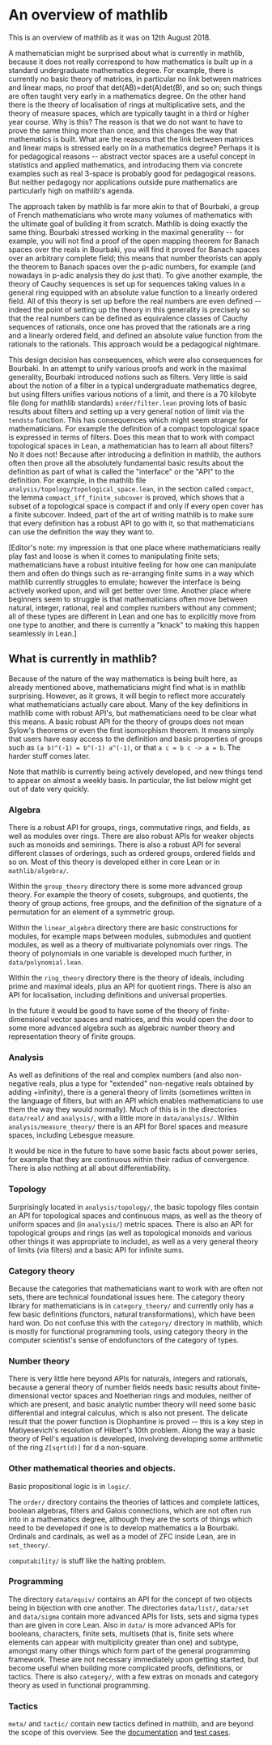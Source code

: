 # An overview of mathlib

This is an overview of mathlib as it was on 12th August 2018.

A mathematician might be surprised about what is currently in mathlib, because it does not really correspond to how mathematics is built up in a standard undergraduate mathematics degree. For example, there is currently no basic theory of matrices, in particular no link between matrices and linear maps, no proof that det(AB)=det(A)det(B), and so on; such things are often taught very early in a mathematics degree. On the other hand there is the theory of localisation of rings at multiplicative sets, and the theory of measure spaces, which are typically taught in a third or higher year course. Why is this? The reason is that we do not want to have to prove the same thing more than once, and this changes the way that mathematics is built. What are the reasons that the link between matrices and linear maps is stressed early on in a mathematics degree? Perhaps it is for pedagogical reasons -- abstract vector spaces are a useful concept in statistics and applied mathematics, and introducing them via concrete examples such as real 3-space is probably good for pedagogical reasons. But neither pedagogy nor applications outside pure mathematics are particularly high on mathlib's agenda.

The approach taken by mathlib is far more akin to that of Bourbaki, a group of French mathematicians who wrote many volumes of mathematics with the ultimate goal of building it from scratch. Mathlib is doing exactly the same thing. Bourbaki stressed working in the maximal generality -- for example, you will not find a proof of the open mapping theorem for Banach spaces over the reals in Bourbaki, you will find it proved for Banach spaces over an arbitrary complete field; this means that number theorists can apply the theorem to Banach spaces over the p-adic numbers, for example (and nowadays in p-adic analysis they do just that). To give another example, the theory of Cauchy sequences is set up for sequences taking values in a general ring equipped with an absolute value function to a linearly ordered field. All of this theory is set up before the real numbers are even defined -- indeed the point of setting up the theory in this generality is precisely so that the real numbers can be defined as equivalence classes of Cauchy sequences of rationals, once one has proved that the rationals are a ring and a linearly ordered field, and defined an absolute value function from the rationals to the rationals. This approach would be a pedagogical nightmare.

This design decision has consequences, which were also consequences for Bourbaki. In an attempt to unify various proofs and work in the maximal generality, Bourbaki introduced notions such as filters. Very little is said about the notion of a filter in a typical undergraduate mathematics degree, but using filters unifies various notions of a limit, and there is a 70 kilobyte file (long for mathlib standards) `order/filter.lean` proving lots of basic results about filters and setting up a very general notion of limit via the `tendsto` function. This has consequences which might seem strange for mathematicians. For example the definition of a compact topological space is expressed in terms of filters. Does this mean that to work with compact topological spaces in Lean, a mathematician has to learn all about filters? No it does not! Because after introducing a definition in mathlib, the authors often then prove all the absolutely fundamental basic results about the definition as part of what is called the "interface" or the "API" to the definition. For example, in the mathlib file `analysis/topology/topological_space.lean`, in the section called `compact`, the lemma `compact_iff_finite_subcover` is proved, which shows that a subset of a topological space is compact if and only if every open cover has a finite subcover. Indeed, part of the art of writing mathlib is to make sure that every definition has a robust API to go with it, so that mathematicians can use the definition the way they want to.

[Editor's note: my impression is that one place where mathematicians really play fast and loose is when it comes to manipulating finite sets; mathematicians have a robust intuitive feeling for how one can manipulate them and often do things such as re-arranging finite sums in a way which mathlib currently struggles to emulate; however the interface is being actively worked upon, and will get better over time. Another place where beginners seem to struggle is that mathematicians often move between natural, integer, rational, real and complex numbers without any comment; all of these types are different in Lean and one has to explicitly move from one type to another, and there is currently a "knack" to making this happen seamlessly in Lean.]

## What is currently in mathlib?

Because of the nature of the way mathematics is being built here, as already mentioned above, mathematicians might find what is in mathlib surprising. However, as it grows, it will begin to reflect more accurately what mathematicians actually care about. Many of the key definitions in mathlib come with robust API's, but mathematicians need to be clear what this means. A basic robust API for the theory of groups does not mean Sylow's theorems or even the first isomorphism theorem. It means simply that users have easy access to the definition and basic properties of groups such as `(a b)^(-1) = b^(-1) a^(-1)`, or that `a c = b c -> a = b`. The harder stuff comes later.

Note that mathlib is currently being actively developed, and new things tend to appear on almost a weekly basis. In particular, the list below might get out of date very quickly.


### Algebra

There is a robust API for groups, rings, commutative rings, and fields, as well as modules over rings. There are also robust APIs for weaker objects such as monoids and semirings. There is also a robust API for several different classes of orderings, such as ordered groups, ordered fields and so on. Most of this theory is developed either in core Lean or in `mathlib/algebra/`.

Within the `group_theory` directory there is some more advanced group theory. For example the theory of cosets, subgroups, and quotients, the theory of group actions, free groups, and the definition of the signature of a permutation for an element of a symmetric group.

Within the `linear_algebra` directory there are basic constructions for modules, for example maps between modules, submodules and quotient modules, as well as a theory of multivariate polynomials over rings. The theory of polynomials in one variable is developed much further, in `data/polynomial.lean`.

Within the `ring_theory` directory there is the theory of ideals, including prime and maximal ideals, plus an API for quotient rings. There is also an API for localisation, including definitions and universal properties.

In the future it would be good to have some of the theory of finite-dimensional vector spaces and matrices, and this would open the door to some more advanced algebra such as algebraic number theory and representation theory of finite groups.

### Analysis

As well as definitions of the real and complex numbers (and also non-negative reals, plus a type for "extended" non-negative reals obtained by adding +infinity), there is a general theory of limits (sometimes written in the language of filters, but with an API which enables mathematicians to use them the way they would normally). Much of this is in the directories `data/real/` and `analysis/`, with a little more in `data/analysis/`. Within `analysis/measure_theory/` there is an API for Borel spaces and measure spaces, including Lebesgue measure.

It would be nice in the future to have some basic facts about power series, for example that they are continuous within their radius of convergence. There is also nothing at all about differentiability.

### Topology

Surprisingly located in `analysis/topology/`, the basic topology files contain an API for topological spaces and continuous maps, as well as the theory of uniform spaces and (in `analysis/`) metric spaces. There is also an API for topological groups and rings (as well as topological monoids and various other things it was appropriate to include), as well as a very general theory of limits (via filters) and a basic API for infinite sums.

### Category theory

Because the categories that mathematicians want to work with are often not sets, there are technical foundational issues here. The category theory library for mathematicians is in `category_theory/` and currently only has a few basic definitions (functors, natural transformations), which have been hard won. Do not confuse this with the `category/` directory in mathlib, which is mostly for functional programming tools, using category theory in the computer scientist's sense of endofunctors of the category of types.

### Number theory

There is very little here beyond APIs for naturals, integers and rationals, because a general theory of number fields needs basic results about finite-dimensional vector spaces and Noetherian rings and modules, neither of which are present, and basic analytic number theory will need some basic differential and integral calculus, which is also not present. The delicate result that the power function is Diophantine is proved -- this is a key step in Matiyesevich's resolution of Hilbert's 10th problem. Along the way a basic theory of Pell's equation is developed, involving developing some arithmetic of the ring `Z[sqrt(d)]` for d a non-square.

### Other mathematical theories and objects.

Basic propositional logic is in `logic/`.

The `order/` directory contains the theories of lattices and complete lattices, boolean algebras, filters and Galois connections, which are not often run into in a mathematics degree, although they are the sorts of things which need to be developed if one is to develop mathematics a la Bourbaki. Ordinals and cardinals, as well as a model of ZFC inside Lean, are in `set_theory/`.

`computability/` is stuff like the halting problem.


### Programming

The directory `data/equiv/` contains an API for the concept of two objects being in bijection with one another. The directories `data/list/`, `data/set` and `data/sigma` contain more advanced APIs for lists, sets and sigma types than are given in core Lean. Also in `data/` is more advanced APIs for booleans, characters, finite sets, multisets (that is, finite sets where elements can appear with multiplicity greater than one) and subtype, amongst many other things which form part of the general programming framework. These are not necessary immediately upon getting started, but become useful when building more complicated proofs, definitions, or tactics. There is also `category/`, with a few extras on monads and category theory as used in functional programming.

### Tactics
`meta/` and `tactic/` contain new tactics defined in mathlib, and are beyond the scope of this overview. See the [documentation](https://github.com/leanprover/mathlib/blob/master/docs/tactics.md) and [test cases](https://github.com/leanprover/mathlib/tree/master/test).
